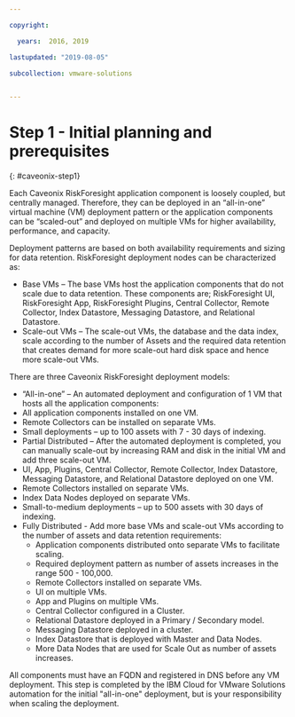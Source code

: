 ```yaml
---

copyright:

  years:  2016, 2019

lastupdated: "2019-08-05"

subcollection: vmware-solutions


---
```


# Step 1 - Initial planning and prerequisites
{: #caveonix-step1}

Each Caveonix RiskForesight application component is loosely coupled, but centrally managed. Therefore, they can be deployed in an “all-in-one” virtual machine (VM) deployment pattern or the application components can be “scaled-out” and deployed on multiple VMs for higher availability,  performance, and capacity.

Deployment patterns are based on both availability requirements and sizing for data retention. RiskForesight deployment nodes can be characterized as:

-	Base VMs – The base VMs host the application components that do not scale due to data retention. These components are; RiskForesight UI, RiskForesight App, RiskForesight Plugins, Central Collector, Remote Collector, Index Datastore, Messaging Datastore, and Relational Datastore.
-	Scale-out VMs – The scale-out VMs, the database and the data index, scale according to the number of Assets and the required data retention that creates demand for more scale-out hard disk space and hence more scale-out VMs.

There are three Caveonix RiskForesight deployment models:

-	“All-in-one” – An automated deployment and configuration of 1 VM that hosts all the application components:
  - All application components installed on one VM.
  - Remote Collectors can be installed on separate VMs.
  - Small deployments – up to 100 assets with 7 - 30 days of indexing.
-	Partial Distributed – After the automated deployment is completed, you can manually scale-out by increasing RAM and disk in the initial VM and add three scale-out VM.
  - UI, App, Plugins, Central Collector, Remote Collector, Index Datastore, Messaging Datastore, and Relational Datastore deployed on one VM.
  - Remote Collectors installed on separate VMs.
  -	Index Data Nodes deployed on separate VMs.
  -	Small-to-medium deployments – up to 500 assets with 30 days of indexing.
- Fully Distributed - Add more base VMs and scale-out VMs according to the number of assets and data retention requirements:
  - Application components distributed onto separate VMs to facilitate scaling.
  -	Required deployment pattern as number of assets increases in the range 500 - 100,000.
  -	Remote Collectors installed on separate VMs.
  -	UI on multiple VMs.
  -	App and Plugins on multiple VMs.
  -	Central Collector configured in a Cluster.
  -	Relational Datastore deployed in a Primary / Secondary model.
  -	Messaging Datastore deployed in a cluster.
  -	Index Datastore that is deployed with Master and Data Nodes.
  -	More Data Nodes that are used for Scale Out as number of assets increases.

All components must have an FQDN and registered in DNS before any VM deployment. This step is completed by the IBM Cloud for VMware Solutions automation for the initial "all-in-one" deployment, but is your responsibility when scaling the deployment.
